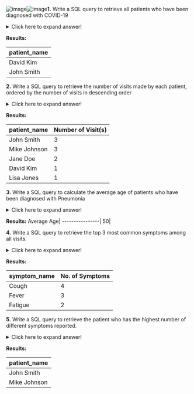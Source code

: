 ![image](https://github.com/yessoufouabdel/Challenge_7_Health_Analysis/assets/5968266/e6056095-70f3-4430-8f16-03942d5acd22)![image](https://github.com/yessoufouabdel/Challenge_7_Health_Analysis/assets/5968266/9825d174-c10a-4203-a4ca-d1568d603753)**1.** Write a SQL query to retrieve all patients who have been diagnosed with COVID-19
<details>
	<summary>Click here to expand answer!</summary>

```sql
SELECT 
	patient_name 
FROM [dbo].[Visits] AS V 
	JOIN [dbo].[Patients] AS P ON V.patient_id=P.patient_id
	JOIN [dbo].[Diagnoses] AS D ON V.diagnosis_id=D.diagnosis_id
WHERE diagnosis_name='COVID-19'
```
</details>

**Results:**

 patient_name|
----------------|
David Kim|
John Smith|


**2.** Write a SQL query to retrieve the number of visits made by each patient, ordered by the number of visits in descending order
<details>
	<summary>Click here to expand answer!</summary>

```sql
SELECT 
	patient_name, 
	COUNT([visit_id]) AS 'Number of Visit(s)'
FROM [dbo].[Visits] AS V 
	JOIN [dbo].[Patients] AS P ON V.patient_id=P.patient_id
GROUP BY patient_name
ORDER BY COUNT([visit_id]) DESC
```
</details>

**Results:**

 patient_name|Number of Visit(s)|
----------------|----------------|
John Smith|3|
Mike Johnson|3|
Jane Doe|2|
David Kim|1|
Lisa Jones|1|


**3.** Write a SQL query to calculate the average age of patients who have been diagnosed with Pneumonia
<details>
	<summary>Click here to expand answer!</summary>

```sql
SELECT 
	AVG(age) 'Average Age'
FROM [dbo].[Visits] AS V 
	JOIN [dbo].[Patients] AS P ON V.patient_id=P.patient_id
	JOIN [dbo].[Diagnoses] AS D ON V.diagnosis_id=D.diagnosis_id
WHERE diagnosis_name='Pneumonia'
```
</details>

**Results:**
Average Age|
----------------|
50|

**4.** Write a SQL query to retrieve the top 3 most common symptoms among all visits.
<details>
	<summary>Click here to expand answer!</summary>

```sql
SELECT TOP 
	3 [symptom_name], 
	COUNT(V.[symptom_id]) AS No. of Symptoms
FROM [dbo].[Visits] AS V 
	JOIN [dbo].[Diagnoses] AS D ON V.diagnosis_id=D.diagnosis_id
	JOIN [dbo].[Symptoms] AS S ON S.[symptom_id]=V.[symptom_id]
GROUP BY [symptom_name]
ORDER BY COUNT(V.[symptom_id]) DESC
```
</details>

**Results:**

 symptom_name|No. of Symptoms|
----------------|----------------|
Cough|4|
Fever|3|
Fatigue|2|

**5.** Write a SQL query to retrieve the patient who has the highest number of different symptoms reported.
<details>
	<summary>Click here to expand answer!</summary>

```sql
SELECT 
	patient_name
FROM
(
	SELECT 
		patient_name
		, COUNT(DISTINCT [symptom_id]) No_of_Symptoms
		, RANK() OVER (ORDER BY COUNT(DISTINCT [symptom_id]) DESC ) AS myRank
	FROM [dbo].[Patients] P 
		JOIN [dbo].[Visits] V ON P.patient_id=V.patient_id
	GROUP BY [patient_name]
) AS TempTable
WHERE myRank=1
```
</details>

**Results:**

patient_name|
----------------|
John Smith|
Mike Johnson|




